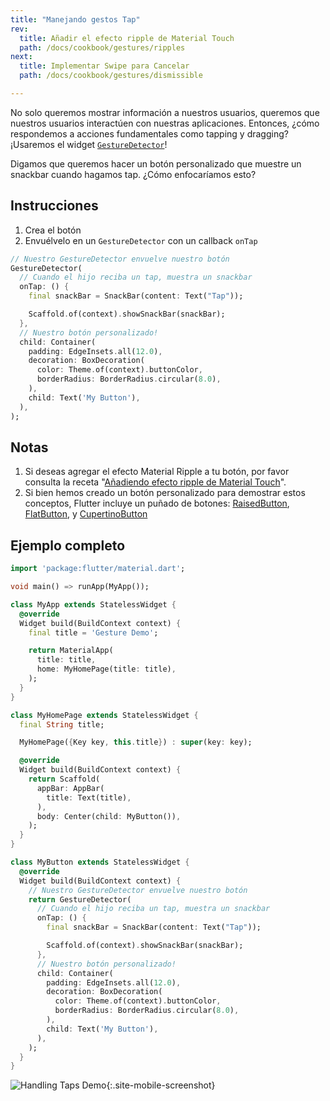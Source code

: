 ```yaml
---
title: "Manejando gestos Tap"
rev:
  title: Añadir el efecto ripple de Material Touch
  path: /docs/cookbook/gestures/ripples
next:
  title: Implementar Swipe para Cancelar
  path: /docs/cookbook/gestures/dismissible

---
```


No solo queremos mostrar información a nuestros usuarios, queremos que nuestros usuarios 
interactúen con nuestras aplicaciones. Entonces, ¿cómo respondemos a acciones fundamentales 
como tapping y dragging? ¡Usaremos el widget 
[`GestureDetector`]({{site.api}}/flutter/widgets/GestureDetector-class.html)!

Digamos que queremos hacer un botón personalizado que muestre un snackbar cuando hagamos tap. 
¿Cómo enfocaríamos esto?

## Instrucciones

  1. Crea el botón
  2. Envuélvelo en un `GestureDetector` con un callback `onTap` 

<!-- skip -->
```dart
// Nuestro GestureDetector envuelve nuestro botón
GestureDetector(
  // Cuando el hijo reciba un tap, muestra un snackbar 
  onTap: () {
    final snackBar = SnackBar(content: Text("Tap"));

    Scaffold.of(context).showSnackBar(snackBar);
  },
  // Nuestro botón personalizado!
  child: Container(
    padding: EdgeInsets.all(12.0),
    decoration: BoxDecoration(
      color: Theme.of(context).buttonColor,
      borderRadius: BorderRadius.circular(8.0),
    ),
    child: Text('My Button'),
  ),
);
```

## Notas

  1. Si deseas agregar el efecto Material Ripple a tu botón, por favor consulta la receta
  "[Añadiendo efecto ripple de Material Touch](/docs/cookbook/gestures/ripples/)".
  2. Si bien hemos creado un botón personalizado para demostrar estos conceptos, Flutter 
   incluye un puñado de botones: [RaisedButton]({{site.api}}/flutter/material/RaisedButton-class.html), 
  [FlatButton]({{site.api}}/flutter/material/FlatButton-class.html), 
  y [CupertinoButton]({{site.api}}/flutter/cupertino/CupertinoButton-class.html)
    

## Ejemplo completo

```dart
import 'package:flutter/material.dart';

void main() => runApp(MyApp());

class MyApp extends StatelessWidget {
  @override
  Widget build(BuildContext context) {
    final title = 'Gesture Demo';

    return MaterialApp(
      title: title,
      home: MyHomePage(title: title),
    );
  }
}

class MyHomePage extends StatelessWidget {
  final String title;

  MyHomePage({Key key, this.title}) : super(key: key);

  @override
  Widget build(BuildContext context) {
    return Scaffold(
      appBar: AppBar(
        title: Text(title),
      ),
      body: Center(child: MyButton()),
    );
  }
}

class MyButton extends StatelessWidget {
  @override
  Widget build(BuildContext context) {
    // Nuestro GestureDetector envuelve nuestro botón
    return GestureDetector(
      // Cuando el hijo reciba un tap, muestra un snackbar
      onTap: () {
        final snackBar = SnackBar(content: Text("Tap"));

        Scaffold.of(context).showSnackBar(snackBar);
      },
      // Nuestro botón personalizado!
      child: Container(
        padding: EdgeInsets.all(12.0),
        decoration: BoxDecoration(
          color: Theme.of(context).buttonColor,
          borderRadius: BorderRadius.circular(8.0),
        ),
        child: Text('My Button'),
      ),
    );
  }
}
```

![Handling Taps Demo](/images/cookbook/handling-taps.gif){:.site-mobile-screenshot}
